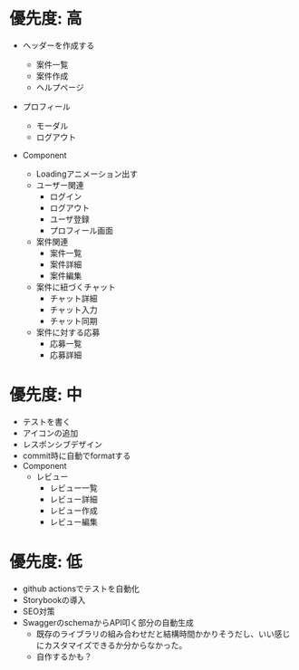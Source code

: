 # 優先度: 高
- ヘッダーを作成する
  - 案件一覧
  - 案件作成
  - ヘルプページ
- プロフィール
  - モーダル
  - ログアウト

- Component
  - Loadingアニメーション出す
  - ユーザー関連
    - ログイン
    - ログアウト
    - ユーザ登録
    - プロフィール画面
  - 案件関連
    - 案件一覧
    - 案件詳細
    - 案件編集
  - 案件に紐づくチャット
    - チャット詳細
    - チャット入力
    - チャット同期
  - 案件に対する応募
    - 応募一覧
    - 応募詳細
  

# 優先度: 中
- テストを書く
- アイコンの追加
- レスポンシブデザイン
- commit時に自動でformatする
- Component
  - レビュー
    - レビュー一覧
    - レビュー詳細
    - レビュー作成
    - レビュー編集


# 優先度: 低
- github actionsでテストを自動化
- Storybookの導入
- SEO対策
- SwaggerのschemaからAPI叩く部分の自動生成
  - 既存のライブラリの組み合わせだと結構時間かかりそうだし、いい感じにカスタマイズできるか分からなかった。
  - 自作するかも？
